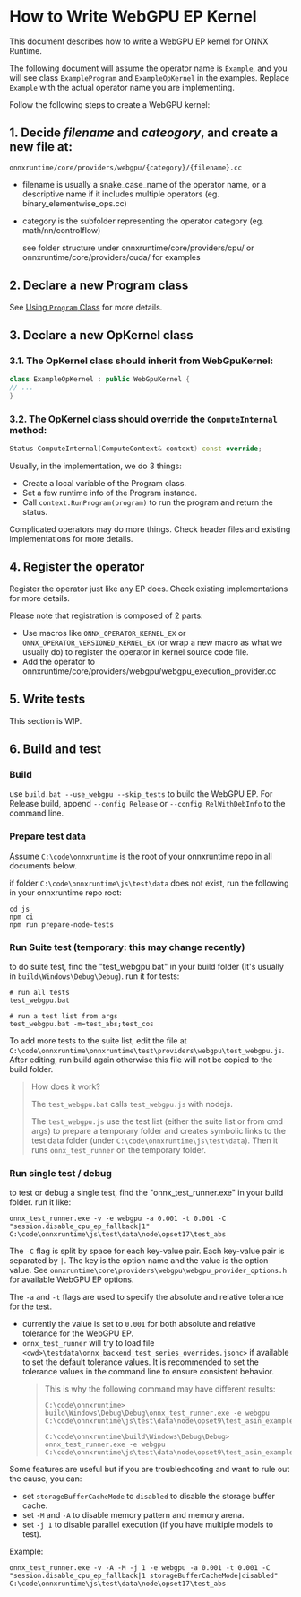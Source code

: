 # How to Write WebGPU EP Kernel

This document describes how to write a WebGPU EP kernel for ONNX Runtime.

The following document will assume the operator name is `Example`, and you will see class `ExampleProgram` and `ExampleOpKernel` in the examples. Replace `Example` with the actual operator name you are implementing.

Follow the following steps to create a WebGPU kernel:

## 1. Decide _filename_ and _cateogory_, and create a new file at:

`onnxruntime/core/providers/webgpu/{category}/{filename}.cc`

- filename is usually a snake_case_name of the operator name, or a descriptive name if it includes multiple operators (eg. binary_elementwise_ops.cc)
- category is the subfolder representing the operator category (eg. math/nn/controlflow)

  see folder structure under onnxruntime/core/providers/cpu/ or onnxruntime/core/providers/cuda/ for examples

## 2. Declare a new Program class

See [Using `Program` Class](Using_Program_Class.md) for more details.

## 3. Declare a new OpKernel class

### 3.1. The OpKernel class should inherit from WebGpuKernel:

```c++
class ExampleOpKernel : public WebGpuKernel {
// ...
}
```

### 3.2. The OpKernel class should override the `ComputeInternal` method:

```c++
Status ComputeInternal(ComputeContext& context) const override;
```

Usually, in the implementation, we do 3 things:

- Create a local variable of the Program class.
- Set a few runtime info of the Program instance.
- Call `context.RunProgram(program)` to run the program and return the status.

Complicated operators may do more things. Check header files and existing implementations for more details.

## 4. Register the operator

Register the operator just like any EP does. Check existing implementations for more details.

Please note that registration is composed of 2 parts:

- Use macros like `ONNX_OPERATOR_KERNEL_EX` or `ONNX_OPERATOR_VERSIONED_KERNEL_EX` (or wrap a new macro as what we usually do) to register the operator in kernel source code file.
- Add the operator to onnxruntime/core/providers/webgpu/webgpu_execution_provider.cc

## 5. Write tests

This section is WIP.

## 6. Build and test

### Build

use `build.bat --use_webgpu --skip_tests` to build the WebGPU EP. For Release build, append `--config Release` or `--config RelWithDebInfo` to the command line.

### Prepare test data

Assume `C:\code\onnxruntime` is the root of your onnxruntime repo in all documents below.

if folder `C:\code\onnxruntime\js\test\data` does not exist, run the following in your onnxruntime repo root:

```
cd js
npm ci
npm run prepare-node-tests
```

### Run Suite test (temporary: this may change recently)

to do suite test, find the "test_webgpu.bat" in your build folder (It's usually in `build\Windows\Debug\Debug`). run it for tests:

```
# run all tests
test_webgpu.bat

# run a test list from args
test_webgpu.bat -m=test_abs;test_cos
```

To add more tests to the suite list, edit the file at `C:\code\onnxruntime\onnxruntime\test\providers\webgpu\test_webgpu.js`. After editing, run build again otherwise this file will not be copied to the build folder.

> How does it work?
>
> The `test_webgpu.bat` calls `test_webgpu.js` with nodejs.
>
> The `test_webgpu.js` use the test list (either the suite list or from cmd args) to prepare a temporary folder and creates symbolic links to the test data folder (under `C:\code\onnxruntime\js\test\data`). Then it runs `onnx_test_runner` on the temporary folder.

### Run single test / debug

to test or debug a single test, find the "onnx_test_runner.exe" in your build folder. run it like:

```
onnx_test_runner.exe -v -e webgpu -a 0.001 -t 0.001 -C "session.disable_cpu_ep_fallback|1" C:\code\onnxruntime\js\test\data\node\opset17\test_abs
```

The `-C` flag is split by space for each key-value pair. Each key-value pair is separated by `|`. The key is the option name and the value is the option value. See `onnxruntime\core\providers\webgpu\webgpu_provider_options.h` for available WebGPU EP options.

The `-a` and `-t` flags are used to specify the absolute and relative tolerance for the test.
- currently the value is set to `0.001` for both absolute and relative tolerance for the WebGPU EP.
- `onnx_test_runner` will try to load file `<cwd>\testdata\onnx_backend_test_series_overrides.jsonc>` if available to set the default tolerance values. It is recommended to set the tolerance values in the command line to ensure consistent behavior.
  > This is why the following command may have different results:
  >
  > ```
  > C:\code\onnxruntime> build\Windows\Debug\Debug\onnx_test_runner.exe -e webgpu C:\code\onnxruntime\js\test\data\node\opset9\test_asin_example
  > ```
  >
  > ```
  > C:\code\onnxruntime\build\Windows\Debug\Debug> onnx_test_runner.exe -e webgpu C:\code\onnxruntime\js\test\data\node\opset9\test_asin_example
  > ```

Some features are useful but if you are troubleshooting and want to rule out the cause, you can:

- set `storageBufferCacheMode` to `disabled` to disable the storage buffer cache.
- set `-M` and `-A` to disable memory pattern and memory arena.
- set `-j 1` to disable parallel execution (if you have multiple models to test).

Example:
```
onnx_test_runner.exe -v -A -M -j 1 -e webgpu -a 0.001 -t 0.001 -C "session.disable_cpu_ep_fallback|1 storageBufferCacheMode|disabled" C:\code\onnxruntime\js\test\data\node\opset17\test_abs
```
